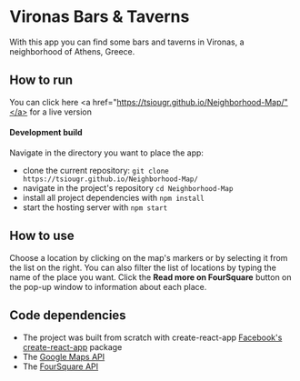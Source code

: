 # Vironas Bars & Taverns

With this app you can find some bars and taverns in Vironas, a neighborhood of Athens, Greece.

## How to run

You can click here <a href="https://tsiougr.github.io/Neighborhood-Map/"</a> for a live version

#### Development build

Navigate in the directory you want to place the app:

* clone the current repository: `git clone https://tsiougr.github.io/Neighborhood-Map/`
* navigate in the project's repository `cd Neighborhood-Map`
* install all project dependencies with `npm install`
* start the hosting server with `npm start`

## How to use

Choose a location by clicking on the map's markers or by selecting it from the list on the right. You can also filter the list of locations by typing the name of the place you want. Click the **Read more on FourSquare** button on the pop-up window to information about each place.

## Code dependencies

<ul>
<li> The project was built from scratch with create-react-app
<a href="https://github.com/facebook/create-react-app">Facebook's create-react-app</a> package</li>
<li>The <a href="https://developers.google.com/maps/documentation/javascript/tutorial">Google Maps API</a></li>
<li>The <a href="https://developer.foursquare.com/docs/api/getting-started">FourSquare API</a></li>
</ul>
